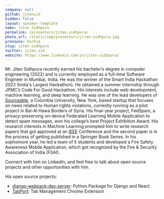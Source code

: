 ```yaml
---
company: null
github: jitensid
hidden: false
layout: speaker-template
name: Jiten Sidhpura
permalink: /presenters/jiten-sidhpura/
photo_url: /static/img/presenters/jiten-sidhpura.jpg
pronouns: he/him
slug: jiten-sidhpura
twitter: jiten_sid
website: https://www.linkedin.com/in/jiten-sidhpura/
---
```


Mr. Jiten Sidhpura recently earned his bachelor’s degree in computer engineering (2022) and is currently employed as a full-time Software Engineer in Mumbai, India. He was the winner of the Smart India Hackathon 2022 (India's Largest Hackathon). He obtained a summer internship through JPMC’s Code For Good Hackathon. His interests include web development, machine learning, and deep learning. He was one of the lead developers of [Sourceable](http://sourceable.info/), a Columbia University, New York, based startup that focuses on news related to Human rights violations, currently running as a pilot project in Bal-Al Hawa Borders of Syria. His final-year project, FedSpam, a privacy-preserving on-device Federated Learning Mobile Application to detect spam messages, won his college’s best Project Exhibition Award. His research interests in Machine Learning prompted him to write research papers that got approved at an [IEEE](https://ieeexplore.ieee.org/document/9744191) Conference and the second paper is in the process of getting published in a Springer Book Series. In his sophomore year, he led a team of 5 students and developed a Fire Safety Awareness Mobile Application, which got recognized by the Fire & Security Association of India (FSAI).


Connect with him on LinkedIn, and feel free to talk about open source projects and other opportunities with him.

His open source projects:

- [django-webpack-dev-server](https://github.com/Jitensid/django-webpack-dev-server): Python Package for Django and React
- [TabPort](https://chrome.google.com/webstore/detail/tabport/dhkmlpcfghaaiiomhfdndoeghjmimafn): Tab Management Chrome Extension
